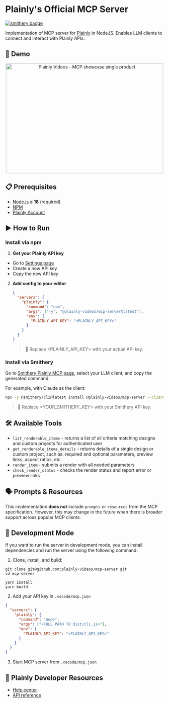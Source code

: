# Plainly's Official MCP Server

[![smithery badge](https://smithery.ai/badge/@plainly-videos/mcp-server)](https://smithery.ai/server/@plainly-videos/mcp-server)

Implementation of MCP server for [Plainly](https://www.plainlyvideos.com/) in NodeJS. Enables LLM clients to connect and interact with Plainly APIs.

## 🎥 Demo

<p align="center">
  <a href="https://plainlyvideos.wistia.com/medias/j099l7maqm" title="Watch demo video" target="_blank" rel="noopener noreferrer">
    <img src="https://embed-ssl.wistia.com/deliveries/fc2521adb70dc7d665cac3976386aebee68f21ba.jpg?image_crop_resized=1000x698&image_play_button_rounded=true&image_play_button_size=2x&image_play_button_color=174bd2e0" alt="Plainly Videos - MCP showcase single product" width="500" height="349">
  </a>
</p>

## 📋 Prerequisites

- [Node.js](https://docs.npmjs.com/downloading-and-installing-node-js-and-npm) **≥ 18** (required)
- [NPM](https://docs.npmjs.com/downloading-and-installing-node-js-and-npm)
- [Plainly Account](https://app.plainlyvideos.com)

## ▶️ How to Run

### Install via npm

1. **Get your Plainly API key**

- Go to [Settings page](https://app.plainlyvideos.com/dashboard/user/settings/general)
- Create a new API key
- Copy the new API key

2. **Add config to your editor**

   ```json
   {
     "servers": {
       "plainly": {
         "command": "npx",
         "args": ["-y", "@plainly-videos/mcp-server@latest"],
         "env": {
           "PLAINLY_API_KEY": "<PLAINLY_API_KEY>"
         }
       }
     }
   }
   ```

   > 🔑 Replace <PLAINLY_API_KEY> with your actual API key.

### Install via Smithery

Go to [Smithery Plainly MCP page](https://smithery.ai/server/@plainly-videos/mcp-server), select your LLM client, and copy the generated command.

For example, with Claude as the client:

```bash
npx -y @smithery/cli@latest install @plainly-videos/mcp-server --client claude --key <YOUR_SMITHERY_KEY>
```

> 🔑 Replace <YOUR_SMITHERY_KEY> with your Smithery API key.

## 🛠️ Available Tools

- `list_renderable_items` - returns a list of all criteria matching designs and custom projects for authenticated user
- `get_renderable_items_details` - returns details of a single design or custom project, such as: required and optional parameters, preview links, aspect ratios, etc.
- `render_item` - submits a render with all needed parameters
- `check_render_status` - checks the render status and report error or preview links

## 🗣️ Prompts & Resources

This implementation **does not** include `prompts` or `resources` from the MCP specification. However, this may change in the future when there is broader support across popular MCP clients.

## 🚧 Development Mode

If you want to run the server in development mode, you can install dependencies and run the server using the following command:

1. Clone, install, and build:

```shell
git clone git@github.com:plainly-videos/mcp-server.git
cd mcp-server

yarn install
yarn build
```

2. Add your API key in `.vscode/mcp.json`

```json
{
  "servers": {
    "plainly": {
      "command": "node",
      "args": ["<FULL PATH TO dist/cli.js>"],
      "env": {
        "PLAINLY_API_KEY": "<PLAINLY_API_KEY>"
      }
    }
  }
}
```

3. Start MCP server from `.vscode/mcp.json`

## 📄 Plainly Developer Resources

- [Help center](https://help.plainlyvideos.com/)
- [API reference](https://app.plainlyvideos.com/api-reference.html)
